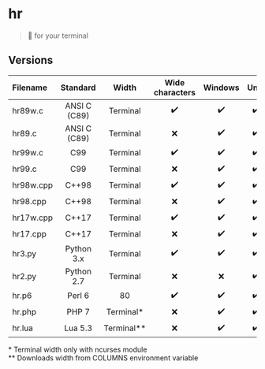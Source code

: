 # hr
> :straight_ruler: for your terminal

## Versions

| Filename |  Standard    |   Width   |  Wide characters |      Windows     |        Unix      |
|:---------|:------------:|:---------:|:----------------:|:----------------:|:----------------:|
| hr89w.c  | ANSI C (C89) | Terminal  |:heavy_check_mark:|:heavy_check_mark:|:heavy_check_mark:|
| hr89.c   | ANSI C (C89) | Terminal  |        :x:       |:heavy_check_mark:|:heavy_check_mark:|
| hr99w.c  | C99          | Terminal  |:heavy_check_mark:|:heavy_check_mark:|:heavy_check_mark:|
| hr99.c   | C99          | Terminal  |        :x:       |:heavy_check_mark:|:heavy_check_mark:|
| hr98w.cpp| C++98        | Terminal  |:heavy_check_mark:|:heavy_check_mark:|:heavy_check_mark:|
| hr98.cpp | C++98        | Terminal  |        :x:       |:heavy_check_mark:|:heavy_check_mark:|
| hr17w.cpp| C++17        | Terminal  |:heavy_check_mark:|:heavy_check_mark:|:heavy_check_mark:|
| hr17.cpp | C++17        | Terminal  |        :x:       |:heavy_check_mark:|:heavy_check_mark:|
| hr3.py   | Python 3.x   | Terminal  |:heavy_check_mark:|:heavy_check_mark:|:heavy_check_mark:|
| hr2.py   | Python 2.7   | Terminal  |        :x:       |        :x:       |:heavy_check_mark:|
| hr.p6    | Perl 6       |    80     |:heavy_check_mark:|:heavy_check_mark:|:heavy_check_mark:|
| hr.php   | PHP 7        | Terminal* |        :x:       |:heavy_check_mark:|:heavy_check_mark:|
| hr.lua   | Lua 5.3      | Terminal**|        :x:       |:heavy_check_mark:|:heavy_check_mark:| 

\* Terminal width only with ncurses module \
\** Downloads width from COLUMNS environment variable
